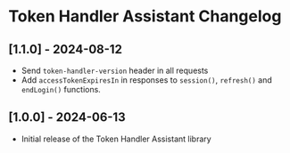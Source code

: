# Token Handler Assistant Changelog

## [1.1.0] - 2024-08-12

- Send `token-handler-version` header in all requests
- Add `accessTokenExpiresIn` in responses to `session()`, `refresh()` and `endLogin()` functions.

## [1.0.0] - 2024-06-13

- Initial release of the Token Handler Assistant library